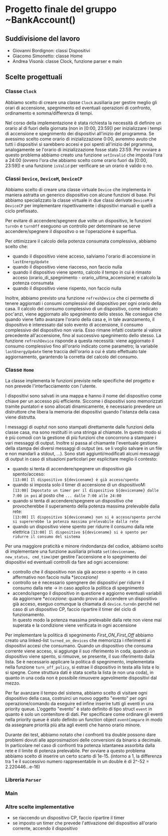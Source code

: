# Progetto finale del gruppo ~BankAccount()
## Suddivisione del lavoro
- Giovanni Bordignon: classi Dispositivi
- Giacomo Simonetto: classe Home
- Andrea Visonà: classe Clock, funzione parser e main

## Scelte progettuali
### Classe ``Clock``
Abbiamo scelto di creare una classe ``Clock`` ausiliaria per gestire meglio gli orari di accensione, spegnimento ed eventuali operazioni di confronto, ordinamento e somma/differenza di tempi.

Nel corso della implementazione è stata richiesta la necessità di definire un orario al di fuori della giornata (non in [0:00, 23:59]) per inizializzare i tempi di accensione e spegnimento dei dispositivi all'inizio del programma. Se avessimo scelto come orario di inizializzazione 0:00, avremmo avuto che tutti i dispositivi si sarebbero accesi e poi spenti all'inizio del prgramma, analogamente se l'orario di inizializzazione fosse stato 23:59. Per ovviare a questo problema abbiamo creato una funzione ``setInvalid`` che imposta l'ora a 24:00 (ovvero l'ora che abbiamo scelto come orario fuori da [0:00, 23:59]) e una funzione ``isValid`` per verificare se un orario è valido o no.

### Classi ``Device``, ``DeviceM``, ``DeviceCP``
Abbiamo scelto di creare una classe virtuale ``Device`` che implementa in maniera astratta un generico dispositivo con alcune funzioni di base. Poi abbiamo specializzato la classe virtuale in due classi derivate ``DeviceM`` e ``DeviceCP`` per implementare rispettivamente i dispositivi manuali e quelli a ciclo prefissato.

Per evitare di accendere/spegnere due volte un dispositivo, le funzioni ``turnOn`` e ``turnOff`` eseguono un controllo per determinare se serve accendere/spegnere il dispositvo o se l'operazione è superflua.

Per ottimizzare il calcolo della potenza consumata complessiva, abbiamo scelto che:
- quando il dispositivo viene acceso, salviamo l'orario di accensione in ``lastEnergyUpdate``
- quando il dispositivo viene riacceso, non faccio nulla
- quando il dispositivo viene spento, calcolo il tempo in cui è rimasto acceso (orario_di_spegnimento - orario_ultima_accensione) e calcolo la potenza consumata
- quando il dispositivo viene rispento, non faccio nulla

Inoltre, abbiamo previsto una funzione ``refreshDevice`` che ci permette di tenere aggiornati i consumi complessivi del dispositivo per ogni orario della casa. Il calcolo del consumo complessivo di un dispositivo, come indicato poc'anzi, viene aggiornato allo spegnimento dello stesso. Ne consegue che quando viene fatto avanzare l'orario della casa e, in tale avanzamento, il dispositivo è interessato dal solo evento di accensione, il consumo complessivo del dispositivo non varia. Esso rimane infatti costante al valore precedente all'accensione, fino al successivo spegnimento dello stesso. La funzione ``refreshDevice`` risponde a questa necessità: viene aggiornato il consumo complessivo fino all'orario indicato come parametro; la variabile ``lastEnergyUpdate`` tiene traccia dell'orario a cui è stato effettuato tale aggiornamento, garantendo la corretta del calcolo del consumo.

### Classe ``Home``
La classe implementa le funzioni previste nelle specifiche del progetto e non prevede l'interfacciamento con l'utente.

I dispositivi sono salvati in una mappa e hanno il nome del dispositivo come chiave per un accesso più efficiente. Siccome i dispositivi sono memorizzati tramite puntatori e sono allocati dinamicamente, è necessario prevedere un distruttore che libera la memoria dei dispositivi quando l'istanza della casa viene distrutta.

I messaggi di ouptut non sono stampati direttamente dalle funzioni della classe casa, ma sono restituiti in una stringa al chiamate. In questo modo si è più comodi con la gestione di più funzioni che concorrono a stampare i vari messaggi di output. Inoltre si passa al chiamante l'eventuale gestione della stampa dei diversi messaggi di output (es. se li voglio salvare in un file e non mandarli a stdout, ...).
Sono stati aggiunti/modificati alcuni messaggi di output in caso di situazioni particolari per esplicitare meglio il contesto:
- quando si tenta di accendere/spegnere un dispositivo già spento/acceso: \
  ``[13:00] Il dispositivo ${devicename} è già acceso/spento``
- quando si imposta solo il timer di accensione di un dispositivoM: \
  ``[13:00] Impostato un timer per il dispositivo ${devicename} dalle 7:00 in poi`` al posto che ``... dalle 7:00 alle 24:00``
- quando si tenta di accendere/spegnere un dispositivo che provocherebbe il superamento della potenza massima prelevabile dalla rete: \
  ``[13:00] Il dispositivo ${devicename} non si è acceso/spento perché si supererebbe la potenza massima prelevabile dalla rete``
- quando un dispositivo viene spento per ridurre il consumo dalla rete elettrica
  ``[13:00] Il dispositivo ${devicename} si è spento per ridurre il consumo del sistema``

Per una maggiore praticità e minore rindondanza del codice, abbiamo scelto di implementare una funzione ausiliaria privata ``set(devicename, new_status, cmd_time)``per gestire l'accensione e lo spegnimento dei dispositivi ed eventuali controlli da fare ad ogni accensione:
- controllo che il dispositivo non sia già acceso o spento -> in caso affermativo non faccio nulla *(*eccezione)*
- controllo se è necessario spengnere dei dispositivi per ridurre il consumo dalla rete -> in caso applico la politica di spegnimento
- accendo/spengo il dispositivo in questione e aggiorno eventuali variabili da aggiornare
**eccezione:* quando provo ad accendere un dispositivo già acceso, eseguo comunque la chiamata di ``device.turnOn`` perché nel caso di un dispositivo CP, faccio ripartire il timer del ciclo di funzionamento. \
In questo modo la potenza massima prelevabile dalla rete non viene mai superata e la condizione viene verificata in ogni accensione

Per implementare la politica di spegnimento *First_ON_First_Off* abbiamo creato una linked-list ``turned_on_devices`` che memorizza i riferimenti ai dispositivi accesi che consumano. Quando un dispositivo che consuma corrente viene acceso, si aggiunge il suo riferimento in coda, quando un dispositivo viene spento, si rimuove, se presente, il suo riferimento dalla lista. Se è necessario applicare la politica di spegnimento, implementata nella funzione ``turn_off_policy``, si estrae il dispositivo in testa alla lista e lo si spegne. Come struttura dati è stata scelta la lista (e non una coda), in quanto in una coda non è possibile rimuovere agevolmente dispositivi dal mezzo.

Per far avanzare il tempo del sistema, abbiamo scelto di visitare ogni dispositivo della casa, costruirci un nuovo oggetto "evento" per ogni operazione/comando da eseguire ed infine inserire tutti gli eventi in una priority queue. L'oggetto "evento" è stato definito di tipo struct ``event`` in quanto è solo un contenitore di dati. Per specificare come ordinare gli eventi nella priority queue è stato definito un function object ``eventCompare`` in modo da assegnare priorità più alta agli eventi che hanno orario minore.

Durante dei test, abbiamo notato che i confronti tra double possono dare problemi dovuti alle approsimazioni delle conversioni da binario a decimale. In particolare nel caso di confronti tra potenza istantanea assorbita dalla rete e il limite di potenza prelevabile. Per ovviare a questo problema abbiamo scelto di inserire un certo scarto di 1e-15. (intorno a 1, la differenza tra 1 e il successivo numero rappresentabile in un double è di 2^-52 = 2.220446...e-16)

### Libreria ``Parser``


### Main


### Altre scelte implementative
- se riaccendo un dispositivo CP, faccio ripartire il timer
- se imposto un timer che prevede l'attivazione del dispositivo all'orario corrente, accendo il dispositivo

